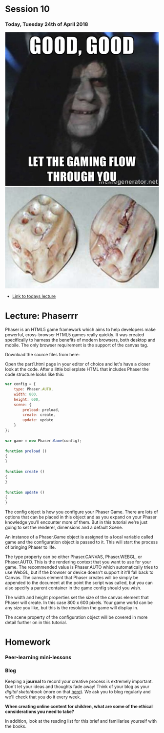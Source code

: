 # Session 10

### Today, Tuesday 24th of April 2018

<img src="https://github.com/RavensbourneWebMedia/Interactive-Narratives/blob/2018/sessions/10/assets/gamingflow.png" width="900">

<img src="https://github.com/RavensbourneWebMedia/Interactive-Narratives/blob/2018/sessions/10/assets/dices.png" width="900">

* [Link to todays lecture ](https://moodle.rave.ac.uk/pluginfile.php/162738/mod_resource/content/6/Gamification.pdf)

# Lecture: Phaserrr

Phaser is an HTML5 game framework which aims to help developers make powerful, cross-browser HTML5 games really quickly. It was created specifically to harness the benefits of modern browsers, both desktop and mobile. The only browser requirement is the support of the canvas tag.

Download the source files from here:

Open the part1.html page in your editor of choice and let's have a closer look at the code. After a little boilerplate HTML that includes Phaser the code structure looks like this:

```javascript
var config = {
    type: Phaser.AUTO,
    width: 800,
    height: 600,
    scene: {
        preload: preload,
        create: create,
        update: update
    }
};

var game = new Phaser.Game(config);

function preload ()
{
}

function create ()
{
}

function update ()
{
}
```

The config object is how you configure your Phaser Game. There are lots of options that can be placed in this object and as you expand on your Phaser knowledge you'll encounter more of them. But in this tutorial we're just going to set the renderer, dimensions and a default Scene.

An instance of a Phaser.Game object is assigned to a local variable called game and the configuration object is passed to it. This will start the process of bringing Phaser to life.

The type property can be either Phaser.CANVAS, Phaser.WEBGL, or Phaser.AUTO. This is the rendering context that you want to use for your game. The recommended value is Phaser.AUTO which automatically tries to use WebGL, but if the browser or device doesn't support it it'll fall back to Canvas. The canvas element that Phaser creates will be simply be appended to the document at the point the script was called, but you can also specify a parent container in the game config should you wish.

The width and height properties set the size of the canvas element that Phaser will create. In this case 800 x 600 pixels. Your game world can be any size you like, but this is the resolution the game will display in.

The scene property of the configuration object will be covered in more detail further on in this tutorial.



# Homework

### Peer-learning mini-lessons


### Blog

Keeping a **journal** to record your creative process is extremely important. Don't let your ideas and thoughts fade away! Think of your blog as your *digital sketchbook* (more on that [here](https://github.com/RavensbourneWebMedia/Blogging#why-blogging)). We ask you to blog regularly and we'll check that you do it every week.

**When creating online content for children, what are some of the ethical considerations you need to take?**

In addition, look at the reading list for this brief and familiarise yourself with the books.
